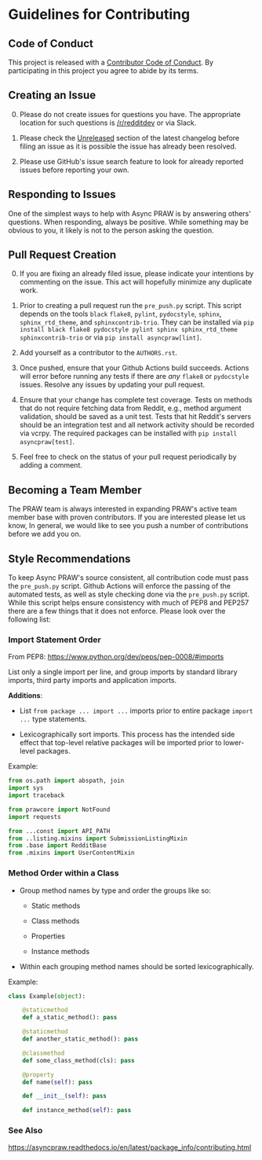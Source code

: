 # Guidelines for Contributing

## Code of Conduct

This project is released with a
[Contributor Code of Conduct](https://github.com/praw-dev/asyncpraw/blob/master/CODE_OF_CONDUCT.md). By
participating in this project you agree to abide by its terms.

## Creating an Issue

0. Please do not create issues for questions you have. The appropriate location
   for such questions is [/r/redditdev](https://www.reddit.com/r/redditdev/) or
   via Slack.

0. Please check the
   [Unreleased](https://github.com/praw-dev/asyncpraw/blob/master/CHANGES.rst#unreleased)
   section of the latest changelog before filing an issue as it is possible the
   issue has already been resolved.

0. Please use GitHub's issue search feature to look for already reported issues
   before reporting your own.

## Responding to Issues

One of the simplest ways to help with Async PRAW is by answering others'
questions. When responding, always be positive. While something may be obvious
to you, it likely is not to the person asking the question.

## Pull Request Creation

0. If you are fixing an already filed issue, please indicate your intentions by
   commenting on the issue. This act will hopefully minimize any duplicate
   work.

1. Prior to creating a pull request run the `pre_push.py` script. This script
   depends on the tools `black` `flake8`, `pylint`, `pydocstyle`, `sphinx`, `sphinx_rtd_theme`, and `sphinxcontrib-trio`. They can
   be installed via `pip install black flake8 pydocstyle pylint sphinx sphinx_rtd_theme sphinxcontrib-trio` or via
   `pip install asyncpraw[lint]`.

2. Add yourself as a contributor to the ``AUTHORS.rst``.

3. Once pushed, ensure that your Github Actions build succeeds. Actions will error
   before running any tests if there are _any_ `flake8` or `pydocstyle`
   issues. Resolve any issues by updating your pull request.

4. Ensure that your change has complete test coverage. Tests on methods that do
   not require fetching data from Reddit, e.g., method argument validation,
   should be saved as a unit test. Tests that hit Reddit's servers should be an
   integration test and all network activity should be recorded via vcrpy.
   The required packages can be installed with `pip install asyncpraw[test]`.

5. Feel free to check on the status of your pull request periodically by adding
   a comment.

## Becoming a Team Member

The PRAW team is always interested in expanding PRAW's active team member base
with proven contributors. If you are interested please let us know, In general,
we would like to see you push a number of contributions before we add you on.


## Style Recommendations

To keep Async PRAW's source consistent, all contribution code must pass the
`pre_push.py` script. Github Actions will enforce the passing of the automated
tests, as well as style checking done via the `pre_push.py` script. While this
script helps ensure consistency with much of PEP8 and PEP257 there are a few
things that it does not enforce. Please look over the following list:

### Import Statement Order

From PEP8: https://www.python.org/dev/peps/pep-0008/#imports

List only a single import per line, and group imports by standard library
imports, third party imports and application imports.

__Additions__:

* List `from package ... import ...` imports prior to entire package `import
  ...` type statements.

* Lexicographically sort imports. This process has the intended side effect
  that top-level relative packages will be imported prior to lower-level
  packages.

Example:

```python
from os.path import abspath, join
import sys
import traceback

from prawcore import NotFound
import requests

from ...const import API_PATH
from ..listing.mixins import SubmissionListingMixin
from .base import RedditBase
from .mixins import UserContentMixin
```

### Method Order within a Class

* Group method names by type and order the groups like so:

    * Static methods

    * Class methods

    * Properties

    * Instance methods

* Within each grouping method names should be sorted lexicographically.

Example:

```python
class Example(object):

    @staticmethod
    def a_static_method(): pass

    @staticmethod
    def another_static_method(): pass

    @classmethod
    def some_class_method(cls): pass

    @property
    def name(self): pass

    def __init__(self): pass

    def instance_method(self): pass
```

### See Also

https://asyncpraw.readthedocs.io/en/latest/package_info/contributing.html
